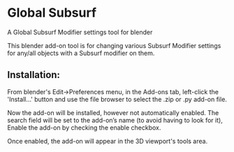 # Global Subsurf
A Global Subsurf Modifier settings tool for blender

This blender add-on tool is for changing various Subsurf Modifier settings for any/all objects with a Subsurf modifier on them.

## Installation:  

From blender's Edit->Preferences menu, in the Add-ons tab, left-click the 'Install...' button and use the file browser to select the .zip or .py add-on file.  
   
Now the add-on will be installed, however not automatically enabled. The search field will be set to the add-on’s name (to avoid having to look for it), Enable the add-on by checking the enable checkbox.

Once enabled, the add-on will appear in the 3D viewport's tools area.

